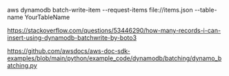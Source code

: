 aws dynamodb batch-write-item --request-items file://items.json --table-name YourTableName


https://stackoverflow.com/questions/53446290/how-many-records-i-can-insert-using-dynamodb-batchwrite-by-boto3

https://github.com/awsdocs/aws-doc-sdk-examples/blob/main/python/example_code/dynamodb/batching/dynamo_batching.py
